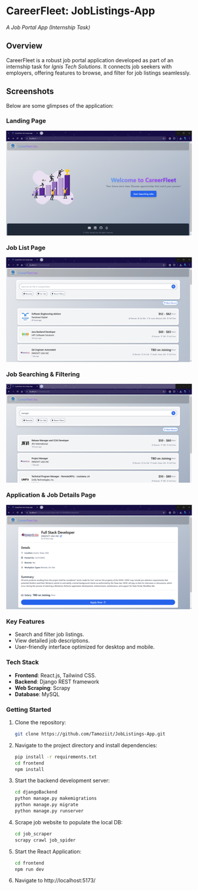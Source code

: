 # CareerFleet: JobListings-App  
*A Job Portal App (Internship Task)* 

## Overview  
CareerFleet is a robust job portal application developed as part of an internship task for *Ignis Tech Solutions*. It connects job seekers with employers, offering features to browse, and filter for job listings seamlessly.  

## Screenshots  
Below are some glimpses of the application:  

### Landing Page  
<img align="center" alt="ss1" src="/screenshots/ss1.png"> 

### Job List Page  
<img align="center" alt="ss2" src="/screenshots/ss2.png">

### Job Searching & Filtering  
<img align="center" alt="ss3" src="/screenshots/ss3.png"> 

### Application & Job Details Page  
<img align="center" alt="ss4" src="/screenshots/ss4.png"> 


### Key Features  
- Search and filter job listings.  
- View detailed job descriptions.   
- User-friendly interface optimized for desktop and mobile.  

### Tech Stack  
- **Frontend**: React.js, Tailwind CSS. 
- **Backend**: Django REST framework
- **Web Scraping**: Scrapy
- **Database**: MySQL 

### Getting Started  
1. Clone the repository:  
   ```bash  
   git clone https://github.com/Tamoziit/JobListings-App.git  
   ```  
2. Navigate to the project directory and install dependencies:  
   ```bash  
   pip install -r requirements.txt
   cd frontend
   npm install
   ```  
3. Start the backend development server:  
   ```bash  
   cd djangoBackend
   python manage.py makemigrations
   python manage.py migrate
   python manage.py runserver
   ```  
4. Scrape job website to populate the local DB:
    ```bash  
   cd job_scraper
   scrapy crawl job_spider
   ```
4. Start the React Application:
    ```bash  
   cd frontend
   npm run dev
   ```
6. Navigate to http://localhost:5173/
